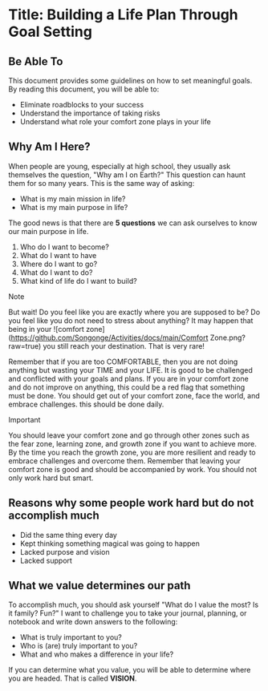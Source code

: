 # Title: Building a Life Plan Through Goal Setting

## Be Able To
This document provides some guidelines on how to set meaningful goals. By reading this document, you will be able to:
* Eliminate roadblocks to your success
* Understand the importance of taking risks
* Understand what role your comfort zone plays in your life

## Why Am I Here?
When people are young, especially at high school, they usually ask themselves the question, "Why am I on Earth?" This question can haunt them for so many years. This is the same way of asking:
* What is my main mission in life?
* What is my main purpose in life?
  
The good news is that there are **5 questions** we can ask ourselves to know our main purpose in life.
1. Who do I want to become?
2. What do I want to have
3. Where do I want to go?
4. What do I want to do?
5. What kind of life do I want to build?

> [!NOTE]
> But wait! Do you feel like you are exactly where you are supposed to be? Do you feel like you do not need to stress about anything? It may happen that being in your ![comfort zone](https://github.com/Songonge/Activities/docs/main/Comfort Zone.png?raw=true) you still reach your destination. That is very rare!

Remember that if you are too COMFORTABLE, then you are not doing anything but wasting your TIME and your LIFE. It is good to be challenged and conflicted with your goals and plans.
If you are in your comfort zone and do not improve on anything, this could be a red flag that something must be done. You should get out of your comfort zone, face the world, and embrace challenges. this should be done daily.

> [!IMPORTANT]
> You should leave your comfort zone and go through other zones such as the fear zone, learning zone, and growth zone if you want to achieve more. By the time you reach the growth zone, you are more resilient and ready to embrace challenges and overcome them.
Remember that leaving your comfort zone is good and should be accompanied by work. You should not only work hard but smart.

## Reasons why some people work hard but do not accomplish much
- Did the same thing every day
- Kept thinking something magical was going to happen
- Lacked purpose and vision
- Lacked support

## What we value determines our path
To accomplish much, you should ask yourself "What do I value the most? Is it family? Fun?"
I want to challenge you to take your journal, planning, or notebook and write down answers to the following:
+ What is truly important to you?
+ Who is (are) truly important to you?
+ What and who makes a difference in your life?
  
If you can determine what you value, you will be able to determine where you are headed. That is called **VISION**.



